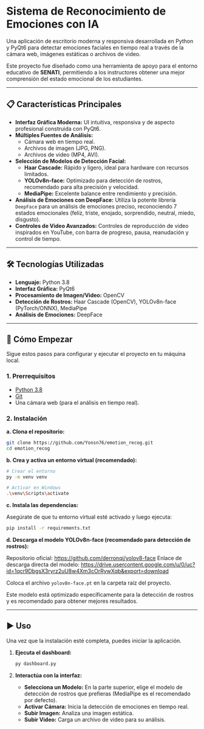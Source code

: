 # Sistema de Reconocimiento de Emociones con IA

Una aplicación de escritorio moderna y responsiva desarrollada en Python y PyQt6 para detectar emociones faciales en tiempo real a través de la cámara web, imágenes estáticas o archivos de video.

Este proyecto fue diseñado como una herramienta de apoyo para el entorno educativo de **SENATI**, permitiendo a los instructores obtener una mejor comprensión del estado emocional de los estudiantes.

---

## 📋 Características Principales

*   **Interfaz Gráfica Moderna:** UI intuitiva, responsiva y de aspecto profesional construida con PyQt6.
*   **Múltiples Fuentes de Análisis:**
    *   Cámara web en tiempo real.
    *   Archivos de imagen (JPG, PNG).
    *   Archivos de video (MP4, AVI).
*   **Selección de Modelos de Detección Facial:**
    *   **Haar Cascade:** Rápido y ligero, ideal para hardware con recursos limitados.
    *   **YOLOv8n-face:** Optimizado para detección de rostros, recomendado para alta precisión y velocidad.
    *   **MediaPipe:** Excelente balance entre rendimiento y precisión.
*   **Análisis de Emociones con DeepFace:** Utiliza la potente librería `DeepFace` para un análisis de emociones preciso, reconociendo 7 estados emocionales (feliz, triste, enojado, sorprendido, neutral, miedo, disgusto).
*   **Controles de Video Avanzados:** Controles de reproducción de video inspirados en YouTube, con barra de progreso, pausa, reanudación y control de tiempo.

---

## 🛠️ Tecnologías Utilizadas

*   **Lenguaje:** Python 3.8
*   **Interfaz Gráfica:** PyQt6
*   **Procesamiento de Imagen/Video:** OpenCV
*   **Detección de Rostros:** Haar Cascade (OpenCV), YOLOv8n-face (PyTorch/ONNX), MediaPipe
*   **Análisis de Emociones:** DeepFace

---

## 🚀 Cómo Empezar

Sigue estos pasos para configurar y ejecutar el proyecto en tu máquina local.

### 1. Prerrequisitos

*   [Python 3.8](https://www.python.org/downloads/release/python-380/)
*   [Git](https://git-scm.com/downloads)
*   Una cámara web (para el análisis en tiempo real).

### 2. Instalación

**a. Clona el repositorio:**

```bash
git clone https://github.com/Yonsn76/emotion_recog.git
cd emotion_recog
```

**b. Crea y activa un entorno virtual (recomendado):**

```bash
# Crear el entorno
py -m venv venv

# Activar en Windows
.\venv\Scripts\activate
```

**c. Instala las dependencias:**

Asegúrate de que tu entorno virtual esté activado y luego ejecuta:

```bash
pip install -r requirements.txt
```


**d. Descarga el modelo YOLOv8n-face (recomendado para detección de rostros):**

Repositorio oficial: https://github.com/derronqi/yolov8-face
Enlace de descarga directa del modelo: https://drive.usercontent.google.com/u/0/uc?id=1qcr9DbgsX3ryrz2uU8w4Xm3cOrRywXqb&export=download

Coloca el archivo `yolov8n-face.pt` en la carpeta raíz del proyecto.

Este modelo está optimizado específicamente para la detección de rostros y es recomendado para obtener mejores resultados.

---

## ▶️ Uso

Una vez que la instalación esté completa, puedes iniciar la aplicación.

1.  **Ejecuta el dashboard:**

    ```bash
    py dashboard.py
    ```

2.  **Interactúa con la interfaz:**
    *   **Selecciona un Modelo:** En la parte superior, elige el modelo de detección de rostros que prefieras (MediaPipe es el recomendado por defecto).
    *   **Activar Cámara:** Inicia la detección de emociones en tiempo real.
    *   **Subir Imagen:** Analiza una imagen estática.
    *   **Subir Video:** Carga un archivo de video para su análisis.

